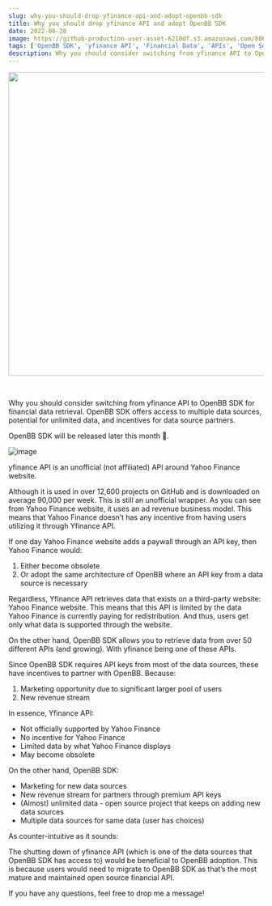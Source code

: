 ```yaml
---
slug: why-you-should-drop-yfinance-api-and-adopt-openbb-sdk
title: Why you should drop yfinance API and adopt OpenBB SDK
date: 2022-06-28
image: https://github-production-user-asset-6210df.s3.amazonaws.com/88618738/280499631-0a3d1183-aeff-441b-96ad-88c8b8c49280.png
tags: ['OpenBB SDK', 'yfinance API', 'Financial Data', 'APIs', 'Open Source']
description: Why you should consider switching from yfinance API to OpenBB SDK for financial data retrieval. OpenBB SDK offers access to multiple data sources, potential for unlimited data, and incentives for data source partners.
---
```


<p align="center">
    <img width="600" src="https://github-production-user-asset-6210df.s3.amazonaws.com/88618738/280499631-0a3d1183-aeff-441b-96ad-88c8b8c49280.png"/>
</p>

<br />

Why you should consider switching from yfinance API to OpenBB SDK for financial data retrieval. OpenBB SDK offers access to multiple data sources, potential for unlimited data, and incentives for data source partners.

<!-- truncate -->

<div style={{borderTop: '1px solid #21af90', margin: '1.5em 0'}} />

OpenBB SDK will be released later this month 👀.

![image](https://github.com/Meg1211/my-website/assets/88618738/0a3d1183-aeff-441b-96ad-88c8b8c49280)

yfinance API is an unofficial (not affiliated) API around Yahoo Finance website.

Although it is used in over 12,600 projects on GitHub and is downloaded on average 90,000 per week. This is still an unofficial wrapper. As you can see from Yahoo Finance website, it uses an ad revenue business model. This means that Yahoo Finance doesn’t has any incentive from having users utilizing it through Yfinance API.

If one day Yahoo Finance website adds a paywall through an API key, then Yahoo Finance would:

1. Either become obsolete
2. Or adopt the same architecture of OpenBB where an API key from a data source is necessary

Regardless, Yfinance API retrieves data that exists on a third-party website: Yahoo Finance website. This means that this API is limited by the data Yahoo Finance is currently paying for redistribution. And thus, users get only what data is supported through the website.

On the other hand, OpenBB SDK allows you to retrieve data from over 50 different APIs (and growing). With yfinance being one of these APIs.

Since OpenBB SDK requires API keys from most of the data sources, these have incentives to partner with OpenBB. Because:

1. Marketing opportunity due to significant larger pool of users
2. New revenue stream

In essence, Yfinance API:

- Not officially supported by Yahoo Finance
- No incentive for Yahoo Finance
- Limited data by what Yahoo Finance displays
- May become obsolete

On the other hand, OpenBB SDK:

- Marketing for new data sources
- New revenue stream for partners through premium API keys
- (Almost) unlimited data - open source project that keeps on adding new data sources
- Multiple data sources for same data (user has choices)

As counter-intuitive as it sounds:

The shutting down of yfinance API (which is one of the data sources that OpenBB SDK has access to) would be beneficial to OpenBB adoption. This is because users would need to migrate to OpenBB SDK as that’s the most mature and maintained open source financial API.

If you have any questions, feel free to drop me a message!
